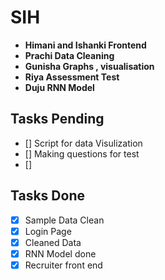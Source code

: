 # SIH
* __Himani and Ishanki Frontend__
* __Prachi Data Cleaning__
* __Gunisha Graphs , visualisation__
* __Riya Assessment Test__
* __Duju RNN Model__

## Tasks Pending

- [] Script for data Visulization
- [] Making questions for test
- [] 

## Tasks Done
- [x] Sample Data Clean
- [x] Login Page 
- [x] Cleaned Data
- [x] RNN Model done
- [x] Recruiter front end
